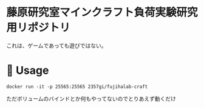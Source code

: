 # 藤原研究室マインクラフト負荷実験研究用リポジトリ
これは、ゲームであっても遊びではない。

# :rabbit: Usage

```shell
docker run -it -p 25565:25565 2357gi/fujihalab-craft
```

ただボリュームのバインドとか何もやってないのでとりあえず動くだけ

